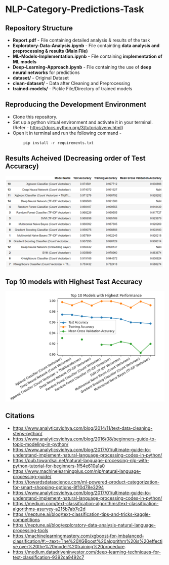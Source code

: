 # NLP-Category-Predictions-Task

## Repository Structure
* <strong>Report.pdf</strong> - File containing detailed analysis & results of the task 
* <strong>Exploratory-Data-Analysis.ipynb</strong> - File containting <strong>data analysis and preprocessing & results (Main File)</strong>
* <strong>ML-Models-Implementation.ipynb</strong> - File containing <strong>implementation of ML models</strong>
* <strong>Deep-Learning-Approach.ipynb</strong> - File containing the use of <strong>deep neural networks</strong> for predictions
* <strong>dataset/</strong> - Original Dataset
* <strong>clean-dataset/</strong> - Data after Cleaning and Preprocessing
* <strong>trained-models/</strong> - Pickle File/Directory of trained models

## Reproducing the Development Environment
* Clone this repository.
* Set up a python virtual environment and activate it in your terminal. (Refer - <a>https://docs.python.org/3/tutorial/venv.html</a>)
* Open it in terminal and run the following command - 
~~~ 
        pip install -r requirements.txt
~~~

## Results Acheived (Decreasing order of Test Accuracy)
<img src="assets/results.PNG">

## Top 10 models with Highest Test Accuracy
<img src="assets/top-models.perf.PNG">

## Citations
* https://www.analyticsvidhya.com/blog/2014/11/text-data-cleaning-steps-python/
* https://www.analyticsvidhya.com/blog/2016/08/beginners-guide-to-topic-modeling-in-python/
* https://www.analyticsvidhya.com/blog/2017/01/ultimate-guide-to-understand-implement-natural-language-processing-codes-in-python/
* https://pub.towardsai.net/natural-language-processing-nlp-with-python-tutorial-for-beginners-1f54e610a1a0
* https://www.machinelearningplus.com/nlp/natural-language-processing-guide/
* https://towardsdatascience.com/ml-powered-product-categorization-for-smart-shopping-options-8f10d78e3294
* https://www.analyticsvidhya.com/blog/2017/01/ultimate-guide-to-understand-implement-natural-language-processing-codes-in-python/
* https://medium.com/text-classification-algorithms/text-classification-algorithms-asurvey-a215b7ab7e2d
* https://neptune.ai/blog/text-classification-tips-and-tricks-kaggle-competitions
* https://neptune.ai/blog/exploratory-data-analysis-natural-language-processing-tools
* https://machinelearningmastery.com/xgboost-for-imbalanced-classification/#:~:text=The%20XGBoost%20algorithm%20is%20effective,over%20the%20model%20training%20procedure.
* https://medium.datadriveninvestor.com/deep-learning-techniques-for-text-classification-9392ca9492c7

